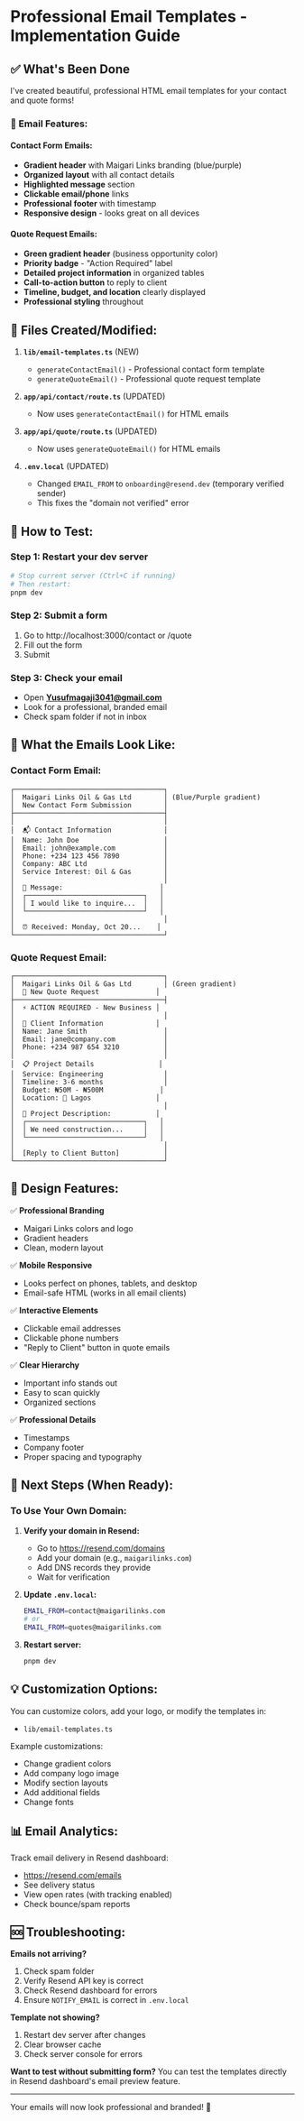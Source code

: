# Professional Email Templates - Implementation Guide

## ✅ What's Been Done

I've created beautiful, professional HTML email templates for your contact and quote forms!

### 📧 Email Features:

#### Contact Form Emails:
- **Gradient header** with Maigari Links branding (blue/purple)
- **Organized layout** with all contact details
- **Highlighted message** section
- **Clickable email/phone** links
- **Professional footer** with timestamp
- **Responsive design** - looks great on all devices

#### Quote Request Emails:
- **Green gradient header** (business opportunity color)
- **Priority badge** - "Action Required" label
- **Detailed project information** in organized tables
- **Call-to-action button** to reply to client
- **Timeline, budget, and location** clearly displayed
- **Professional styling** throughout

## 📁 Files Created/Modified:

1. **`lib/email-templates.ts`** (NEW)
   - `generateContactEmail()` - Professional contact form template
   - `generateQuoteEmail()` - Professional quote request template

2. **`app/api/contact/route.ts`** (UPDATED)
   - Now uses `generateContactEmail()` for HTML emails

3. **`app/api/quote/route.ts`** (UPDATED)
   - Now uses `generateQuoteEmail()` for HTML emails

4. **`.env.local`** (UPDATED)
   - Changed `EMAIL_FROM` to `onboarding@resend.dev` (temporary verified sender)
   - This fixes the "domain not verified" error

## 🚀 How to Test:

### Step 1: Restart your dev server
```powershell
# Stop current server (Ctrl+C if running)
# Then restart:
pnpm dev
```

### Step 2: Submit a form
1. Go to http://localhost:3000/contact or /quote
2. Fill out the form
3. Submit

### Step 3: Check your email
- Open **Yusufmagaji3041@gmail.com**
- Look for a professional, branded email
- Check spam folder if not in inbox

## 📧 What the Emails Look Like:

### Contact Form Email:
```
┌─────────────────────────────────────┐
│  Maigari Links Oil & Gas Ltd        │ (Blue/Purple gradient)
│  New Contact Form Submission        │
├─────────────────────────────────────┤
│                                     │
│  📬 Contact Information             │
│  Name: John Doe                     │
│  Email: john@example.com            │
│  Phone: +234 123 456 7890           │
│  Company: ABC Ltd                   │
│  Service Interest: Oil & Gas        │
│                                     │
│  💬 Message:                        │
│  ┌─────────────────────────────┐   │
│  │ I would like to inquire...  │   │
│  └─────────────────────────────┘   │
│                                     │
│  ⏰ Received: Monday, Oct 20...    │
└─────────────────────────────────────┘
```

### Quote Request Email:
```
┌─────────────────────────────────────┐
│  Maigari Links Oil & Gas Ltd        │ (Green gradient)
│  🎯 New Quote Request              │
├─────────────────────────────────────┤
│  ⚡ ACTION REQUIRED - New Business │
│                                     │
│  👤 Client Information             │
│  Name: Jane Smith                   │
│  Email: jane@company.com            │
│  Phone: +234 987 654 3210           │
│                                     │
│  📋 Project Details                │
│  Service: Engineering               │
│  Timeline: 3-6 months               │
│  Budget: ₦50M - ₦500M              │
│  Location: 📍 Lagos                │
│                                     │
│  📝 Project Description:           │
│  ┌─────────────────────────────┐   │
│  │ We need construction...     │   │
│  └─────────────────────────────┘   │
│                                     │
│  [Reply to Client Button]           │
└─────────────────────────────────────┘
```

## 🎨 Design Features:

✅ **Professional Branding**
- Maigari Links colors and logo
- Gradient headers
- Clean, modern layout

✅ **Mobile Responsive**
- Looks perfect on phones, tablets, and desktop
- Email-safe HTML (works in all email clients)

✅ **Interactive Elements**
- Clickable email addresses
- Clickable phone numbers
- "Reply to Client" button in quote emails

✅ **Clear Hierarchy**
- Important info stands out
- Easy to scan quickly
- Organized sections

✅ **Professional Details**
- Timestamps
- Company footer
- Proper spacing and typography

## 🔄 Next Steps (When Ready):

### To Use Your Own Domain:

1. **Verify your domain in Resend:**
   - Go to https://resend.com/domains
   - Add your domain (e.g., `maigarilinks.com`)
   - Add DNS records they provide
   - Wait for verification

2. **Update `.env.local`:**
   ```bash
   EMAIL_FROM=contact@maigarilinks.com
   # or
   EMAIL_FROM=quotes@maigarilinks.com
   ```

3. **Restart server:**
   ```powershell
   pnpm dev
   ```

## 💡 Customization Options:

You can customize colors, add your logo, or modify the templates in:
- `lib/email-templates.ts`

Example customizations:
- Change gradient colors
- Add company logo image
- Modify section layouts
- Add additional fields
- Change fonts

## 📊 Email Analytics:

Track email delivery in Resend dashboard:
- https://resend.com/emails
- See delivery status
- View open rates (with tracking enabled)
- Check bounce/spam reports

## 🆘 Troubleshooting:

**Emails not arriving?**
1. Check spam folder
2. Verify Resend API key is correct
3. Check Resend dashboard for errors
4. Ensure `NOTIFY_EMAIL` is correct in `.env.local`

**Template not showing?**
1. Restart dev server after changes
2. Clear browser cache
3. Check server console for errors

**Want to test without submitting form?**
You can test the templates directly in Resend dashboard's email preview feature.

---

Your emails will now look professional and branded! 🎉
